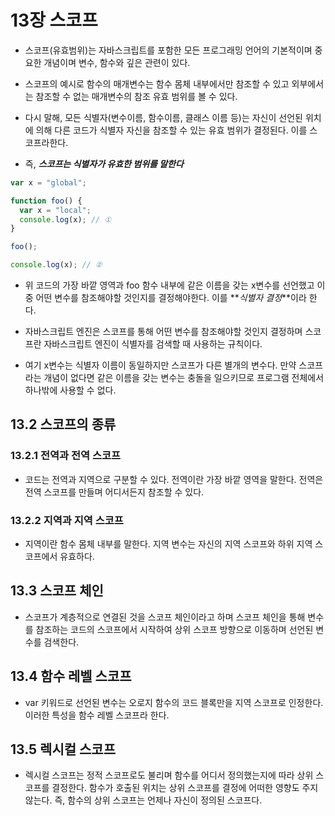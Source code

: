 # 13장 스코프

- 스코프(유효범위)는 자바스크립트를 포함한 모든 프로그래밍 언어의 기본적이며 중요한 개념이며 변수, 함수와 깊은 관련이 있다.

- 스코프의 예시로 함수의 매개변수는 함수 몸체 내부에서만 참조할 수 있고 외부에서는 참조할 수 없는 매개변수의 참조 유효 범위를 볼 수 있다.

- 다시 말해, 모든 식별자(변수이름, 함수이름, 클래스 이름 등)는 자신이 선언된 위치에 의해 다른 코드가 식별자 자신을 참조할 수 있는 유효 범위가 결정된다. 이를 스코프라한다.

- 즉, **_스코프는 식별자가 유효한 범위를 말한다_**

```javascript
var x = "global";

function foo() {
  var x = "local";
  console.log(x); // ①
}

foo();

console.log(x); // ②
```

- 위 코드의 가장 바깥 영역과 foo 함수 내부에 같은 이름을 갖는 x변수를 선언했고 이 중 어떤 변수를 참조해야할 것인지를 결정해야한다. 이를 **_식별자 결정_**이라 한다.

- 자바스크립트 엔진은 스코프를 통해 어떤 변수를 참조해야할 것인지 결정하며 스코프란 자바스크립트 엔진이 식별자를 검색할 때 사용하는 규칙이다.

- 여기 x변수는 식별자 이름이 동일하지만 스코프가 다른 별개의 변수다. 만약 스코프라는 개념이 없다면 같은 이름을 갖는 변수는 충돌을 일으키므로 프로그램 전체에서 하나밖에 사용할 수 없다.

## 13.2 스코프의 종류

### 13.2.1 전역과 전역 스코프

- 코드는 전역과 지역으로 구분할 수 있다. 전역이란 가장 바깥 영역을 말한다. 전역은 전역 스코프를 만들며 어디서든지 참조할 수 있다.

### 13.2.2 지역과 지역 스코프

- 지역이란 함수 몸체 내부를 말한다. 지역 변수는 자신의 지역 스코프와 하위 지역 스코프에서 유효하다.

## 13.3 스코프 체인

- 스코프가 계층적으로 연결된 것을 스코프 체인이라고 하며 스코프 체인을 통해 변수를 참조하는 코드의 스코프에서 시작하여 상위 스코프 방향으로 이동하며 선언된 변수를 검색한다.

## 13.4 함수 레벨 스코프

- var 키워드로 선언된 변수는 오로지 함수의 코드 블록만을 지역 스코프로 인정한다. 이러한 특성을 함수 레벨 스코프라 한다.

## 13.5 렉시컬 스코프

- 렉시컬 스코프는 정적 스코프로도 불리며 함수를 어디서 정의했는지에 따라 상위 스코프를 결정한다. 함수가 호출된 위치는 상위 스코프를 결정에 어떠한 영향도 주지 않는다. 즉, 함수의 상위 스코프는 언제나 자신이 정의된 스코프다.
